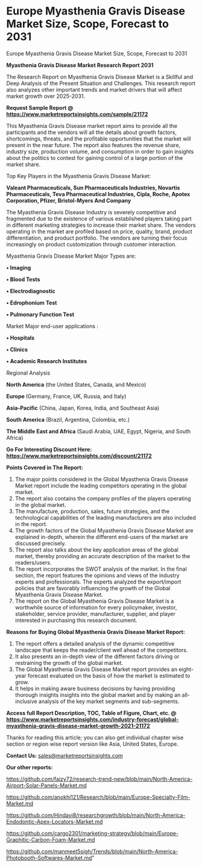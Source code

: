 # Europe Myasthenia Gravis Disease Market Size, Scope, Forecast to 2031
 Europe Myasthenia Gravis Disease Market Size, Scope, Forecast to 2031

<strong>Myasthenia Gravis Disease Market Research Report 2031</strong>

The Research Report on Myasthenia Gravis Disease Market is a Skillful and Deep Analysis of the Present Situation and Challenges. This research report also analyzes other important trends and market drivers that will affect market growth over 2025-2031.

<strong>Request Sample Report @ <a href=https://www.marketreportsinsights.com/sample/21172>https://www.marketreportsinsights.com/sample/21172</a></strong>

This Myasthenia Gravis Disease market report aims to provide all the participants and the vendors will all the details about growth factors, shortcomings, threats, and the profitable opportunities that the market will present in the near future. The report also features the revenue share, industry size, production volume, and consumption in order to gain insights about the politics to contest for gaining control of a large portion of the market share.

Top Key Players in the Myasthenia Gravis Disease Market:

<strong>Valeant Pharmaceuticals, Sun Pharmaceuticals Industries, Novartis Pharmaceuticals, Teva Pharmaceutical Industries, Cipla, Roche, Apotex Corporation, Pfizer, Bristol-Myers And Company</strong>

The Myasthenia Gravis Disease Industry is severely competitive and fragmented due to the existence of various established players taking part in different marketing strategies to increase their market share. The vendors operating in the market are profiled based on price, quality, brand, product differentiation, and product portfolio. The vendors are turning their focus increasingly on product customization through customer interaction.

Myasthenia Gravis Disease Market Major Types are:

<strong>• Imaging

• Blood Tests

• Electrodiagnostic

• Edrophonium Test

• Pulmonary Function Test</strong>

Market Major end-user applications :

<strong>• Hospitals

• Clinics

• Academic Research Institutes</strong>

Regional Analysis

</u><strong><b>North America</b></strong> (the United States, Canada, and Mexico)

<strong><b>Europe </b></strong>(Germany, France, UK, Russia, and Italy)

<strong><b>Asia-Pacific</b></strong> (China, Japan, Korea, India, and Southeast Asia)

<strong><b>South America</b></strong> (Brazil, Argentina, Colombia, etc.)

<strong><b>The Middle East and Africa</b></strong> (Saudi Arabia, UAE, Egypt, Nigeria, and South Africa)

<strong>Go For Interesting Discount Here: <a href=https://www.marketreportsinsights.com/discount/21172>https://www.marketreportsinsights.com/discount/21172</a></strong>

<strong>Points Covered in The Report:</strong>
<ol>
  <li>The major points considered in the Global Myasthenia Gravis Disease Market report include the leading competitors operating in the global market.</li>
  <li>The report also contains the company profiles of the players operating in the global market.</li>
  <li>The manufacture, production, sales, future strategies, and the technological capabilities of the leading manufacturers are also included in the report.</li>
  <li>The growth factors of the Global Myasthenia Gravis Disease Market are explained in-depth, wherein the different end-users of the market are discussed precisely.</li>
  <li>The report also talks about the key application areas of the global market, thereby providing an accurate description of the market to the readers/users.</li>
  <li>The report incorporates the SWOT analysis of the market. In the final section, the report features the opinions and views of the industry experts and professionals. The experts analyzed the export/import policies that are favorably influencing the growth of the Global Myasthenia Gravis Disease Market.</li>
  <li>The report on the Global Myasthenia Gravis Disease Market is a worthwhile source of information for every policymaker, investor, stakeholder, service provider, manufacturer, supplier, and player interested in purchasing this research document.</li>
</ol>
<strong>Reasons for Buying Global Myasthenia Gravis Disease Market Report:</strong>

<ol>
  <li>The report offers a detailed analysis of the dynamic competitive landscape that keeps the reader/client well ahead of the competitors.</li>
  <li>It also presents an in-depth view of the different factors driving or restraining the growth of the global market.</li>
  <li>The Global Myasthenia Gravis Disease Market report provides an eight-year forecast evaluated on the basis of how the market is estimated to grow.</li>
  <li>It helps in making aware business decisions by having providing thorough insights insights into the global market and by making an all-inclusive analysis of the key market segments and sub-segments.</li>
</ol>
<strong>Access full Report Description, TOC, Table of Figure, Chart, etc. @ <a href=https://www.marketreportsinsights.com/industry-forecast/global-myasthenia-gravis-disease-market-growth-2021-21172>https://www.marketreportsinsights.com/industry-forecast/global-myasthenia-gravis-disease-market-growth-2021-21172</a></strong>


Thanks for reading this article; you can also get individual chapter wise section or region wise report version like Asia, United States, Europe.

<strong>Contact Us:</strong>
sales@marketreportsinsights.com

<strong>Our other reports:</strong>

<a href=https://github.com/faizy72/research-trend-new/blob/main/North-America-Airport-Solar-Panels-Market.md>https://github.com/faizy72/research-trend-new/blob/main/North-America-Airport-Solar-Panels-Market.md</a>

<a href=https://github.com/anokhi121/Research/blob/main/Europe-Specialty-Film-Market.md>https://github.com/anokhi121/Research/blob/main/Europe-Specialty-Film-Market.md</a>

<a href=https://github.com/Hindavi8/researchgrowth/blob/main/North-America-Endodontic-Apex-Locators-Market.md>https://github.com/Hindavi8/researchgrowth/blob/main/North-America-Endodontic-Apex-Locators-Market.md</a>

<a href=https://github.com/cargo2301/marketing-strategy/blob/main/Europe-Graphitic-Carbon-Foam-Market.md>https://github.com/cargo2301/marketing-strategy/blob/main/Europe-Graphitic-Carbon-Foam-Market.md</a>

<a href=https://github.com/manmeet5sigh/Trends/blob/main/North-America-Photobooth-Softwares-Market.md>https://github.com/manmeet5sigh/Trends/blob/main/North-America-Photobooth-Softwares-Market.md</a>"

